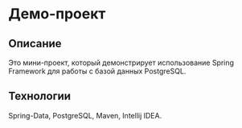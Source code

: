 # Демо-проект
## Описание
Это мини-проект, который демонстрирует использование Spring Framework для работы с базой данных PostgreSQL.

## Технологии
Spring-Data, PostgreSQL, Maven, Intellij IDEA.